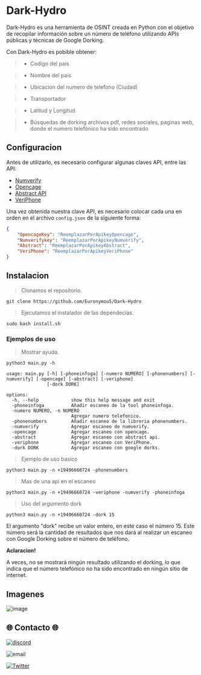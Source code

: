 # Dark-Hydro

Dark-Hydro es una herramienta de OSINT creada en Python con el objetivo de recopilar información sobre un número de teléfono utilizando APIs públicas y técnicas de Google Dorking.

Con Dark-Hydro es pobible obtener:

>- Codigo del pais

> - Nombre del pais

>- Ubicacion del numero de telefono (Ciudad)

> - Transportador

>- Latitud y Longitud

>- Búsquedas de dorking archivos pdf, redes sociales, paginas web, donde el numero telefónico ha sido encontrado

## Configuracion

Antes de utilizarlo, es necesario configurar algunas claves API, entre las API:

- [Numverify](https://numverify.com)
- [Opencage](https://opencagedata.com)
- [Abstract API](https://www.abstractapi.com/api/phone-validation-api)
- [VeriPhone](https://veriphone.io)

Una vez obtenida nuestra clave API, es necesario colocar cada una en orden en el archivo `config.json` de la siguiente forma:

```json
{
    "OpencageKey": "ReemplazarPorApikeyOpencage",
    "Numverifykey": "ReemplazarPorApikeyNumverify",
    "Abstract": "ReemplazarPorApikeyAbstract",
    "VeriPhone": "ReemplazarPorApikeyVeriPhone"
}
```
## Instalacion

> Clonamos el repositorio.
````
git clone https://github.com/Euronymou5/Dark-Hydro
````

> Ejecutamos el instalador de las dependecias.
```
sudo bash install.sh
```

### Ejemplos de uso

> Mostrar ayuda.

```
python3 main.py -h
```
```
usage: main.py [-h] [-phoneinfoga] [-numero NUMERO] [-phonenumbers] [-numverify] [-opencage] [-abstract] [-veriphone]
               [-dork DORK]

options:
  -h, --help            show this help message and exit
  -phoneinfoga          Añadir escaneo de la tool phoneinfoga.
  -numero NUMERO, -n NUMERO
                        Agregar numero telefonico.
  -phonenumbers         Añadir escaneo de la libreria phonenumbers.
  -numverify            Agregar escaneo de numverify.
  -opencage             Agregar escaneo con opencage.
  -abstract             Agregar escaneo con abstract api.
  -veriphone            Agregar escaneo con VeriPhone.
  -dork DORK            Agregar escaneo con google dorks.
```


> Ejemplo de uso basico
```
python3 main.py -n +19496660724 -phonenumbers
```
>Mas de una api en el escaneo
```
python3 main.py -n +19496660724 -veriphone -numverify -phoneinfoga
```
> Uso del argumento dork
```
python3 main.py -n +19496660724 -dork 15
```
El argumento "dork" recibe un valor entero, en este caso el número 15. Este número será la cantidad de resultados que nos dará al realizar un escaneo con Google Dorking sobre el número de teléfono.

**Aclaracion!**

A veces, no se mostrará ningún resultado utilizando el dorking, lo que indica que el número telefónico no ha sido encontrado en ningún sitio de internet.

## Imagenes

![image](https://github.com/Euronymou5/Dark-Hydro/assets/85043356/029821e2-db56-40a8-b7ea-d1c83c7a30e5)


## :globe_with_meridians: Contacto :globe_with_meridians:
[![discord](https://img.shields.io/badge/Discord-euronymou5-a?style=plastic&logo=discord&logoColor=white&labelColor=black&color=7289DA)](https://discord.com/users/452720652500205579)

![email](https://img.shields.io/badge/ProtonMail-mr.euron%40proton.me-a?style=plastic&logo=protonmail&logoColor=white&labelColor=black&color=8B89CC)

[![Twitter](https://img.shields.io/badge/Twitter-@Euronymou51-a?style=plastic&logo=twitter&logoColor=white&labelColor=black&color=1DA1F2)](https://twitter.com/Euronymou51)
